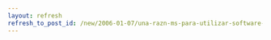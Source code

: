 ```yaml
---
layout: refresh
refresh_to_post_id: /new/2006-01-07/una-razn-ms-para-utilizar-software-libre.html
---
```

